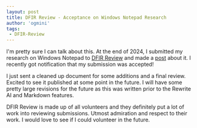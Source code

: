 ```yaml
---
layout: post
title: DFIR Review - Acceptance on Windows Notepad Research
author: 'ogmini'
tags:
 - DFIR-Review
---
```


I'm pretty sure I can talk about this. At the end of 2024, I submitted my research on Windows Notepad to [DFIR Review](https://dfir.pubpub.org/) and made a [post](https://ogmini.github.io/2024/12/01/Is-that-Windows-Notepad-window-really-empty.html) about it. I recently got notification that my submission was accepted!

I just sent a cleaned up document for some additions and a final review. Excited to see it published at some point in the future. I will have some pretty large revisions for the future as this was written prior to the Rewrite AI and Markdown features.  

DFIR Review is made up of all volunteers and they definitely put a lot of work into reviewing submissions. Utmost admiration and respect to their work. I would love to see if I could volunteer in the future. 